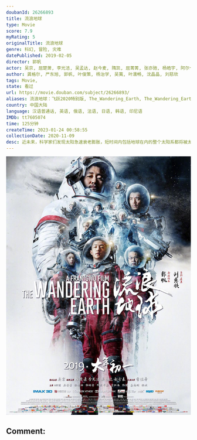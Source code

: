 ```yaml
---
doubanId: 26266893
title: 流浪地球
type: Movie
score: 7.9
myRating: 5
originalTitle: 流浪地球
genre: 科幻, 冒险, 灾难
datePublished: 2019-02-05
director: 郭帆
actor: 吴京, 屈楚萧, 李光洁, 吴孟达, 赵今麦, 隋凯, 屈菁菁, 张亦驰, 杨皓宇, 阿尔卡基·沙罗格拉茨基, 李虹辰, 杨轶, 姜志刚, 张欢, 雷佳音, 宁浩, 刘慈欣, 郭京飞, 王智, 张子贤, 路阳, 张宁, 张小北, 饶晓志, 陶珞依, 吴晓亮, 龚格尔, 郭帆, 陈叶生, 赵一龙, 于文龙, 金龙, 郭赫轩, 王一斐, 李卓钊, 宿北宸, 白雪, 高岛真一, 马牛, 刘晓宇, 沈晶晶, 詹卢卡·佐帕, 马文·布韦, 刘萱琳, 傅晓明, 陈烁, 米娅·迪奥普
author: 龚格尔, 严东旭, 郭帆, 叶俊策, 杨治学, 吴荑, 叶濡畅, 沈晶晶, 刘慈欣
tags: Movie, 
state: 看过
url: https://movie.douban.com/subject/26266893/
aliases: 流浪地球：飞跃2020特别版, The_Wandering_Earth, The_Wandering_Earth__Beyond_2020_Special_Edition
country: 中国大陆
language: 汉语普通话, 英语, 俄语, 法语, 日语, 韩语, 印尼语
IMDb: tt7605074
time: 125分钟
createTime: 2023-01-24 00:58:55
collectionDate: 2020-11-09
desc: 近未来，科学家们发现太阳急速衰老膨胀，短时间内包括地球在内的整个太阳系都将被太阳所吞没。为了自救，人类提出一个名为“流浪地球”的大胆计划，即倾全球之力在地球表面建造上万座发动机和转向发动机，推动地球离...
---
```


![image](assets/p2545472803.jpg)

Comment: 
---

